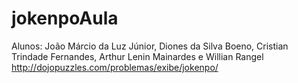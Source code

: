 # jokenpoAula
Alunos: João Márcio da Luz Júnior, Diones da Silva Boeno, Cristian Trindade Fernandes, Arthur Lenin Mainardes e Willian Rangel
http://dojopuzzles.com/problemas/exibe/jokenpo/
